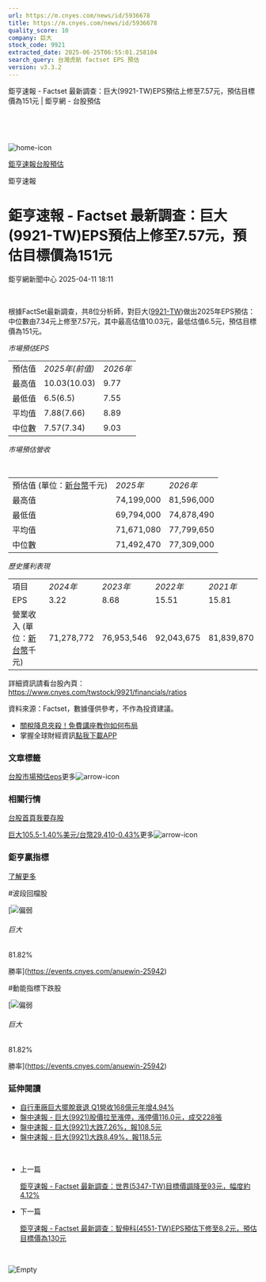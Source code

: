 ```yaml
---
url: https://m.cnyes.com/news/id/5936678
title: https://m.cnyes.com/news/id/5936678
quality_score: 10
company: 巨大
stock_code: 9921
extracted_date: 2025-06-25T06:55:01.258104
search_query: 台灣虎航 factset EPS 預估
version: v3.3.2
---
```


鉅亨速報 - Factset 最新調查：巨大(9921-TW)EPS預估上修至7.57元，預估目標價為151元 | 鉅亨網 - 台股預估

‌

‌

![home-icon](/assets/icons/breadCrumb/symbol-icon-home.svg)

[鉅亨速報](/news/cat/anue_live)[台股預估](/news/cat/tw_forecast)

鉅亨速報

# 鉅亨速報 - Factset 最新調查：巨大(9921-TW)EPS預估上修至7.57元，預估目標價為151元

鉅亨網新聞中心 2025-04-11 18:11

‌

根據FactSet最新調查，共8位分析師，對巨大([9921-TW](https://www.cnyes.com/twstock/9921))做出2025年EPS預估：中位數由7.34元上修至7.57元，其中最高估值10.03元，最低估值6.5元，預估目標價為151元。

*市場預估EPS*

|  |  |  |
| --- | --- | --- |
| 預估值 | *2025年(前值)* | *2026年* |
| 最高值 | 10.03(10.03) | 9.77 |
| 最低值 | 6.5(6.5) | 7.55 |
| 平均值 | 7.88(7.66) | 8.89 |
| 中位數 | 7.57(7.34) | 9.03 |

*市場預估營收*

‌

|  |  |  |
| --- | --- | --- |
| 預估值 (單位：[新台幣](https://invest.cnyes.com/forex/detail/usdtwd)千元) | *2025年* | *2026年* |
| 最高值 | 74,199,000 | 81,596,000 |
| 最低值 | 69,794,000 | 74,878,490 |
| 平均值 | 71,671,080 | 77,799,650 |
| 中位數 | 71,492,470 | 77,309,000 |

*歷史獲利表現*

|  |  |  |  |  |
| --- | --- | --- | --- | --- |
| 項目 | *2024年* | *2023年* | *2022年* | *2021年* |
| EPS | 3.22 | 8.68 | 15.51 | 15.81 |
| 營業收入 (單位：[新台幣](https://invest.cnyes.com/forex/detail/usdtwd)千元) | 71,278,772 | 76,953,546 | 92,043,675 | 81,839,870 |

詳細資訊請看台股內頁：  
<https://www.cnyes.com/twstock/9921/financials/ratios>

資料來源：Factset，數據僅供參考，不作為投資建議。

* [關稅降息夾殺！免費講座教你如何布局](https://www.rsc.com.tw/Cnyes_RSC/SeminarBooking2025InvestmentOutlook.aspx?utm_source=anue&utm_medium=usstocks_end)
* 掌握全球財經資訊[點我下載APP](http://www.cnyes.com/app/?utm_source=mweb&utm_medium=HamMenuBanner&utm_campaign=fixed&utm_content=entr)

### 文章標籤

[台股](https://news.cnyes.com/tag/台股 "台股")[市場預估](https://news.cnyes.com/tag/市場預估 "市場預估")[eps](https://news.cnyes.com/tag/eps "eps")更多![arrow-icon](/assets/icons/arrows/arrow-down.svg)

### 相關行情

[台股首頁](https://www.cnyes.com/twstock)[我要存股](https://supr.link/8OHaU)

[巨大105.5-1.40%](https://www.cnyes.com/twstock/9921)[美元/台幣29.410-0.43%](https://invest.cnyes.com/forex/detail/USDTWD)更多![arrow-icon](/assets/icons/arrows/arrow-down.svg)

### 鉅亨贏指標

[了解更多](https://events.cnyes.com/anuewin-25942)

#波段回檔股

[![偏弱](/assets/icons/win-indicator/short.svg)

###### 巨大

81.82%

勝率](https://events.cnyes.com/anuewin-25942)

#動能指標下跌股

[![偏弱](/assets/icons/win-indicator/short.svg)

###### 巨大

81.82%

勝率](https://events.cnyes.com/anuewin-25942)

### 延伸閱讀

* [自行車廠巨大擺脫衰退 Q1營收168億元年增4.94%](/news/id/5935560)
* [盤中速報 - 巨大(9921)股價拉至漲停，漲停價116.0元，成交228張](/news/id/5932980)
* [盤中速報 - 巨大(9921)大跌7.26%，報108.5元](/news/id/5929586)
* [盤中速報 - 巨大(9921)大跌8.49%，報118.5元](/news/id/5926566)

‌

* 上一篇

  [鉅亨速報 - Factset 最新調查：世界(5347-TW)目標價調降至93元，幅度約4.12%](/news/id/5936989)
* 下一篇

  [鉅亨速報 - Factset 最新調查：智伸科(4551-TW)EPS預估下修至8.2元，預估目標價為130元](/news/id/5936266)

‌

![Empty](/assets/icons/skeleton/empty-image.svg)

‌